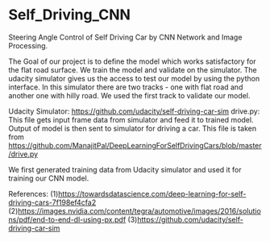 # Self_Driving_CNN
Steering Angle Control of Self Driving Car by
CNN Network and Image Processing.

The Goal of our project is to define the model which works satisfactory for
the flat road surface. We train the model and validate on the simulator.
The udacity simulator gives us the access to test our model by using the python interface.
In this simulator there are two tracks - one with flat road and another one with hilly road. We used the first track to validate our model.

Udacity Simulator: https://github.com/udacity/self-driving-car-sim
drive.py:  This file gets input frame data from simulator and feed it to trained model. Output of model is then sent to simulator for driving a car. This file is taken from                  https://github.com/ManajitPal/DeepLearningForSelfDrivingCars/blob/master/drive.py 

We first generated training data from Udacity simulator and used it for training our CNN model.

References:
(1)https://towardsdatascience.com/deep-learning-for-self-driving-cars-7f198ef4cfa2
(2)https://images.nvidia.com/content/tegra/automotive/images/2016/solutions/pdf/end-to-end-dl-using-px.pdf
(3)https://github.com/udacity/self-driving-car-sim
